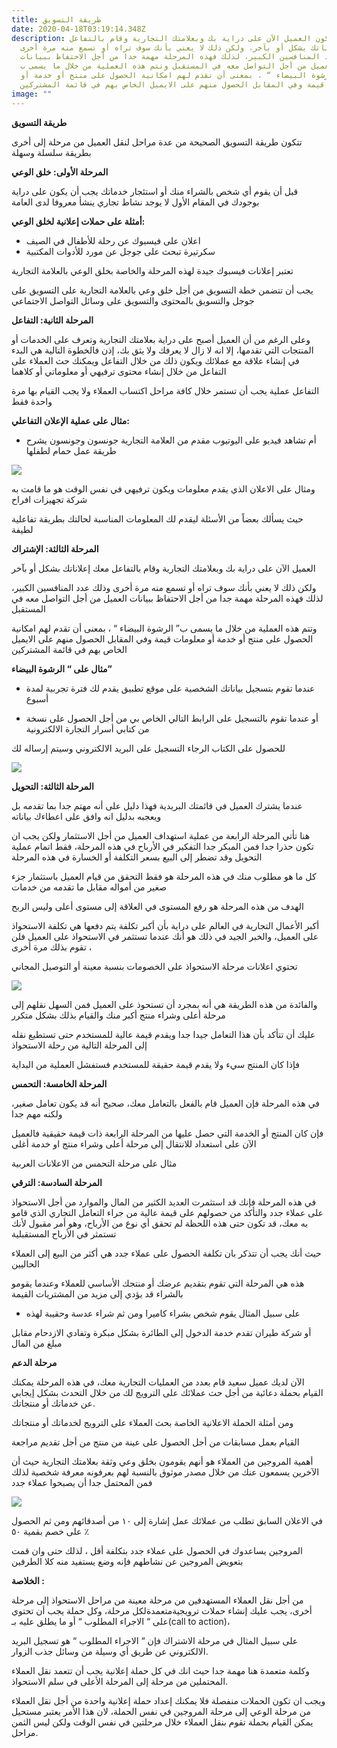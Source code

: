 ```yaml
---
title: طريقة التسويق
date: 2020-04-18T03:19:14.348Z
description: قد يكون العميل الآن على دراية بك وبعلامتك التجارية وقام بالتفاعل
  معك إعلاناتك بشكل أو بآخر، ولكن ذلك لا يعني بأنك سوف تراه أو تسمع منه مرة أخرى
  وذلك عدد المنافسين الكبير، لذلك فهذه المرحلة مهمة جدا من أجل الاحتفاظ ببيانات
  العميل من أجل التواصل معه في المستقبل وتتم هذه العملية من خلال ما يسمى ب”
  الرشوة البيضاء “ ، بمعنى أن تقدم لهم امكانية الحصول على منتج أو خدمة أو
  معلومات قيمة وفي المقابل الحصول منهم على الايميل الخاص بهم في قائمة المشتركين
image: ""
---
```

**طريقة التسويق**



تتكون طريقة التسويق الصحيحة من عدة مراحل لنقل العميل من مرحلة إلى أخرى بطريقة سلسلة وسهلة



**المرحلة الأولى: خلق الوعي**



قبل أن يقوم أي شخص بالشراء منك أو استئجار خدماتك يجب أن يكون على دراية بوجودك في المقام الأول لا يوجد نشاط تجاري ينشأ معروفا لدى العامة



**أمثلة على حملات إعلانية لخلق الوعي:**



* اعلان على فيسبوك عن رحلة للأطفال في الصيف
* سكرتيرة تبحث على جوجل عن مورد للأدوات المكتبية





تعتبر إعلانات فيسبوك جيدة لهذه المرحلة والخاصة بخلق الوعي بالعلامة التجارية



يجب أن تتضمن خطة التسويق من أجل خلق وعي بالعلامة التجارية على التسويق على جوجل والتسويق بالمحتوى والتسويق على وسائل التواصل الاجتماعي



**المرحلة الثانية: التفاعل**



وعلى الرغم من أن العميل أصبح على دراية بعلامتك التجارية وتعرف على الخدمات أو المنتجات التي تقدمها، إلا انه لا زال لا يعرفك ولا يثق بك، إذن فالخطوة التالية هي البدء في إنشاء علاقة مع عملائك ويكون ذلك من خلال التفاعل ويمكنك حث العملاء على التفاعل من خلال إنشاء محتوى ترفيهي أو معلوماتي أو كلاهما



التفاعل عملية يجب أن تستمر خلال كافة مراحل اكتساب العملاء ولا يجب القيام بها مرة واحدة فقط



**مثال على عملية الإعلان التفاعلي:**



* أم تشاهد فيديو على اليوتيوب مقدم من العلامة التجارية جونسون وجونسون يشرح طريقة عمل حمام لطفلها



![](https://lh5.googleusercontent.com/7KG1kJN2AJWxgQEtU6cE5rOdLsNnwZwQrwfr0VOGLf0_NZW1eNFJ2iSJMoaMlCjmtv23_8sPYkfPuCzS8mYH6vBGWxYlO066GaPO9ioyjihZHnxW71I6eeJ5W-ECHDw6a0xl_e8)







ومثال على الاعلان الذي يقدم معلومات ويكون ترفيهي في نفس الوقت هو ما قامت به شركة تجهيزات افراح



حيث يسألك بعضاً من الأسئلة ليقدم لك المعلومات المناسبة لحالتك بطريقة تفاعلية لطيفة







**المرحلة الثالثة: الإشتراك**



العميل الآن على دراية بك وبعلامتك التجارية وقام بالتفاعل معك إعلاناتك بشكل أو بآخر



ولكن ذلك لا يعني بأنك سوف تراه أو تسمع منه مرة أخرى وذلك عدد المنافسين الكبير، لذلك فهذه المرحلة مهمة جدا من أجل الاحتفاظ ببيانات العميل من أجل التواصل معه في المستقبل



وتتم هذه العملية من خلال ما يسمى ب” الرشوة البيضاء “ ، بمعنى أن تقدم لهم امكانية الحصول على منتج أو خدمة أو معلومات قيمة وفي المقابل الحصول منهم على الايميل الخاص بهم في قائمة المشتركين



**مثال على “ الرشوة البيضاء”**



* عندما تقوم بتسجيل بياناتك الشخصية على موقع تطبيق يقدم لك فترة تجربية لمدة أسبوع



* أو عندما تقوم بالتسجيل على الرابط التالي الخاص بي من أجل الحصول على نسخة من كتابي أسرار التجارة الالكترونية



للحصول على الكتاب الرجاء التسجيل على البريد الالكتروني وسيتم إرساله لك







![](https://lh3.googleusercontent.com/NSBzVdyK2QKco57C8TKYtf-axa0GhMzWtMuUVkinuivy0MxyFV7_RJO354GlSK8iuLUCPv95l5Ya_BnBc5zbRvbaX8tVZEHHdQ4E0nsbF_UEsHwEIfrRgNi2rtoZt7GMedBCLLo)



**المرحلة الثالثة: التحويل**



عندما يشترك العميل في قائمتك البريدية فهذا دليل على أنه مهتم جدا بما تقدمه بل ويعجبه بدليل انه وافق على اعطاءك بياناته



هنا تأتي المرحلة الرابعة من عملية استهداف العميل من أجل الاستثمار ولكن يجب ان تكون حذرا جدا فمن المبكر جدا التفكير في الأرباح في هذه المرحلة، فقط اتمام عملية التحويل وقد تضطر إلى البيع بسعر التكلفة أو الخسارة في هذه المرحلة



كل ما هو مطلوب منك في هذه المرحلة هو فقط التحقق من قيام العميل باستثمار جزء صغير من أمواله مقابل ما تقدمه من خدمات



الهدف من هذه المرحلة هو رفع المستوى في العلاقة إلى مستوى أعلى وليس الربح



أكبر الأعمال التجارية في العالم على دراية بأن أكبر تكلفة يتم دفعها هي تكلفة الاستحواذ على العميل، والخبر الجيد في ذلك هو أنك عندما تستثمر في الاستحواذ على العميل فلن تقوم بذلك مرة أخرى ،



تحتوي اعلانات مرحلة الاستحواذ على الخصومات بنسبة معينة أو التوصيل المجاني



![](https://lh4.googleusercontent.com/tMIxZHAiuaZpeNTSp_rBDBVKltuWKmwCe33NWR1fgrEf3bdEgqX5ujqQ8r_utYT_K5gcWjoXhURX_8sVOaGwEMnnJjxNIcevRpkTmzswnhoCFE07qPi4wBfDcgEjHg)



والفائدة من هذه الطريقة هي أنه بمجرد أن تستحوذ على العميل فمن السهل نقلهم إلى مرحلة أعلى وشراء منتج أكبر منك والقيام بذلك بشكل متكرر



عليك أن تتأكد بأن هذا التعامل جيدا جدا ويقدم قيمة عالية للمستخدم حتى تستطيع نقله إلى المرحلة التالية من رحلة الاستحواذ



فإذا كان المنتج سيء ولا يقدم قيمة حقيقة للمستخدم فستفشل العملية من البداية



**المرحلة الخامسة: التحمس**



في هذه المرحلة فإن العميل قام بالفعل بالتعامل معك، صحيح أنه قد يكون تعامل صغير، ولكنه مهم جدا



فإن كان المنتج أو الخدمة التي حصل عليها من المرحلة الرابعة ذات قيمة حقيقية فالعميل الآن على استعداد للانتقال إلى مرحلة أعلى وشراء منتج او خدمة أغلى



مثال على مرحلة التحمس من الاعلانات العربية





**المرحلة السادسة: الترقي**



في هذه المرحلة فإنك قد استثمرت العديد الكثير من المال والموارد من أجل الاستحواذ على عملاء جدد والتأكد من حصولهم على قيمة عالية من جراء التعامل التجاري الذي قامو به معك، قد تكون حتى هذه اللحظة لم تحقق أي نوع من الأرباح، وهو أمر مقبول لأنك تستمثر في الأرباح المستقبلية



حيث أنك يجب أن تتذكر بان تكلفة الحصول على عملاء جدد هي أكثر من البيع إلى العملاء الحاليين



هذه هي المرحلة التي تقوم بتقديم عرضك أو منتجك الأساسي للعملاء وعندما يقومو بالشراء قد يؤدي إلى مزيد من المشتريات القيمة



* على سبيل المثال يقوم شخص بشراء كاميرا ومن ثم شراء عدسة وحقيبة لهذه



أو شركة طيران تقدم خدمة الدخول إلى الطائرة بشكل مبكرة وتفادي الازدحام مقابل مبلغ من المال



**مرحلة الدعم**



الآن لديك عميل سعيد قام بعدد من العمليات التجارية معك، في هذه المرحلة يمكنك القيام بحملة دعائية من أجل حث عملائك على الترويج لك من خلال التحدث بشكل إيجابي عن خدماتك أو منتجاتك.



ومن أمثلة الحملة الاعلانية الخاصة بحث العملاء على الترويج لخدماتك أو منتجاتك

القيام بعمل مسابقات من أجل الحصول على عينة من منتج من أجل تقديم مراجعة



أهمية المروجين من العملاء هو أنهم يقومون بخلق وعي وثقة بعلامتك التجارية حيث أن الآخرين يسمعون عنك من خلال مصدر موثوق بالنسبة لهم بعرفونه معرفة شخصية لذلك فمن المحتمل جدا أن يصبحوا عملاء جدد



![](https://lh5.googleusercontent.com/RmE-4R85uLhuK5L_gboK4Bc8SYjP6ZOnUM9AmOJRHzCWDNHvZuYPWlmpT_vBM6f51U5FsuBL9HtukWImjOBimyQya-mFY650b5AYLzmHmQT5QFvAqTCTcVNJQjv38g)



في الاعلان السابق تطلب من عملائك عمل إشارة إلى ١٠ من أصدقائهم ومن ثم الحصول على خصم بقمية ٥٠ ٪



المروجين يساعدوك في الحصول على عملاء جدد بتكلفة أقل ، لذلك حتى وان قمت بتعويض المروجين عن نشاطهم فإنه وضع يستفيد منه كلا الطرفين



**الخلاصة :**



من أجل نقل العملاء المستهدفين من مرحلة معينة من مراحل الاستحواذ إلى مرحلة أخرى، يجب عليك إنشاء حملات ترويجيةمتعمدةلكل مرحلة، وكل حملة يجب أن تحتوي على “ الاجراء المطلوب “ أو ما يطلق عليه بـ(call to action)،



على سبيل المثال في مرحلة الاشتراك فإن “ الاجراء المطلوب “ هو تسجيل البريد الالكتروني عن طريق أي وسيلة من وسائل جذب الزوار.



وكلمة متعمدة هنا مهمة جدا حيث انك في كل حملة إعلانية يجب أن تتعمد نقل العملاء المحتملين من مرحلة إلى المرحلة الأعلى في سلم الاستحواذ.



ويجب ان تكون الحملات منفصلة فلا يمكنك إعداد حملة إعلانية واحدة من أجل نقل العملاء من مرحلة الوعي إلى مرحلة المروجين في نفس الحملة، لان هذا الأمر يعتبر مستحيل يمكن القيام بحملة تقوم بنقل العملاء خلال مرحلتين في نفس الوقت ولكن ليس الثمن مراحل.